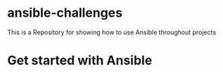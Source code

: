 # ansible-challenges
This is a Repository for showing how to use Ansible throughout projects

# Get started with Ansible
